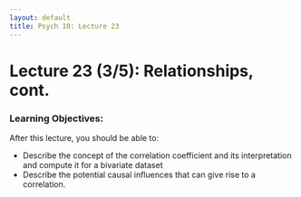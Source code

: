 ```yaml
---
layout: default
title: Psych 10: Lecture 23
---
```

# Lecture 23 (3/5): Relationships, cont.

### Learning Objectives:
After this lecture, you should be able to:
* Describe the concept of the correlation coefficient and its interpretation and compute it for a bivariate dataset
* Describe the potential causal influences that can give rise to a correlation.
